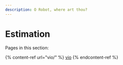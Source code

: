 ```yaml
---
description: O Robot, where art thou?
---
```


# Estimation

Pages in this section:

{% content-ref url="vio/" %}
[vio](vio/)
{% endcontent-ref %}
